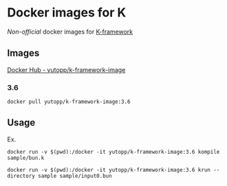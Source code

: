 # Docker images for K
*Non-official* docker images for [K-framework](https://github.com/kframework/k)

## Images
[Docker Hub - yutopp/k-framework-image](https://hub.docker.com/r/yutopp/k-framework-image/)

### 3.6
```
docker pull yutopp/k-framework-image:3.6
```

## Usage
Ex.

```
docker run -v $(pwd):/docker -it yutopp/k-framework-image:3.6 kompile sample/bun.k
```

```
docker run -v $(pwd):/docker -it yutopp/k-framework-image:3.6 krun --directory sample sample/input0.bun
```
